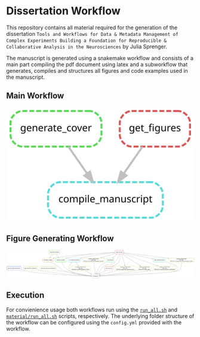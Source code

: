 # Dissertation Workflow

This repository contains all material required for the generation of the dissertation `Tools and Workflows for Data & Metadata Management of Complex Experiments Building a Foundation for Reproducible & Collaborative Analysis in the Neurosciences` by Julia Sprenger.

The manuscript is generated using a snakemake workflow and consists of a main part compiling the pdf document using latex and a subworkflow that generates, compiles and structures all figures and code examples used in the manuscript.

## Main Workflow
![Main Workflow](dag_static.svg)

## Figure Generating Workflow
![Figure Generating Workflow](material/dag_static.svg)


## Execution
For convienience usage both workflows run using the [`run_all.sh`](run_all.sh) and [`material/run_all.sh`](material/run_all.sh) scripts, respectively.
The underlying folder structure of the workflow can be configured using the `config.yml` provided with the workflow.
